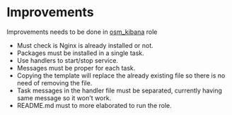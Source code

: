 # Improvements

Improvements needs to be done in [osm_kibana](https://github.com/opstree-ansible/osm_kibana) role

* Must check is Nginx is already installed or not.
* Packages must be installed in a single task.
* Use handlers to start/stop service.
* Messages must be proper for each task.
* Copying the template will replace the already existing file so there is no need of removing the file.
* Task messages in the handler file must be separated, currently having same message so it won't work.
* README.md must to more elaborated to run the role.
